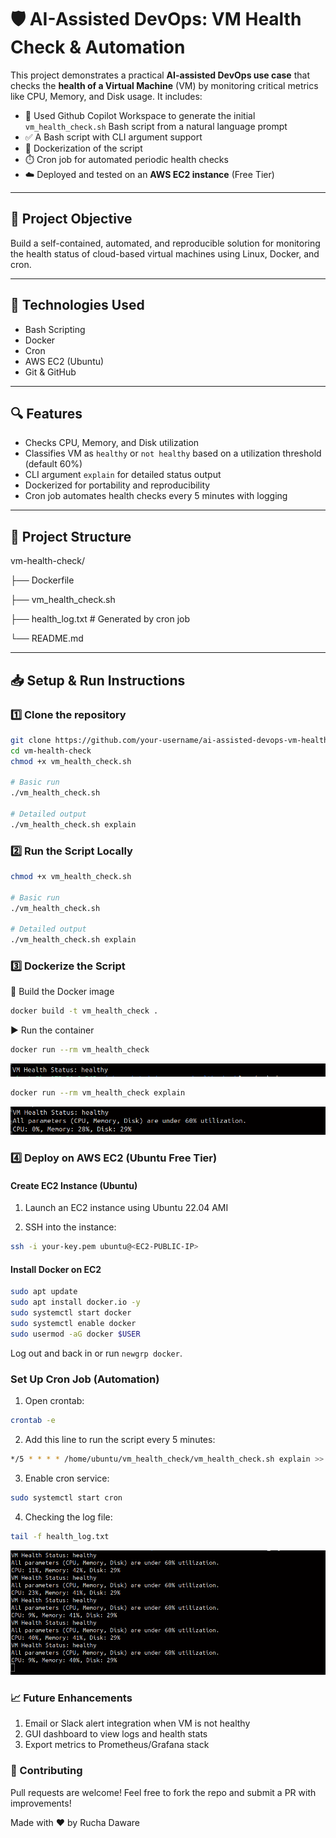 # 🛡️ AI-Assisted DevOps: VM Health Check & Automation

This project demonstrates a practical **AI-assisted DevOps use case** that checks the **health of a Virtual Machine** (VM) by monitoring critical metrics like CPU, Memory, and Disk usage. It includes:
- 🤖 Used Github Copilot Workspace to generate the initial `vm_health_check.sh` Bash script from a natural language prompt
- ✅ A Bash script with CLI argument support
- 🐳 Dockerization of the script
- ⏱️ Cron job for automated periodic health checks
- ☁️ Deployed and tested on an **AWS EC2 instance** (Free Tier)

---

## 📌 Project Objective

 Build a self-contained, automated, and reproducible solution for monitoring the health status of cloud-based virtual machines using Linux, Docker, and cron.

---

## 🧰 Technologies Used

- Bash Scripting
- Docker
- Cron
- AWS EC2 (Ubuntu)
- Git & GitHub

---

## 🔍 Features

- Checks CPU, Memory, and Disk utilization
- Classifies VM as `healthy` or `not healthy` based on a utilization threshold (default 60%)
- CLI argument `explain` for detailed status output
- Dockerized for portability and reproducibility
- Cron job automates health checks every 5 minutes with logging

---

## 🚀 Project Structure
vm-health-check/

├── Dockerfile

├── vm_health_check.sh

├── health_log.txt # Generated by cron job

└── README.md


---

## 📥 Setup & Run Instructions

### 1️⃣ Clone the repository

```bash
git clone https://github.com/your-username/ai-assisted-devops-vm-health-check.git
cd vm-health-check
chmod +x vm_health_check.sh

# Basic run
./vm_health_check.sh

# Detailed output
./vm_health_check.sh explain
```

### 2️⃣ Run the Script Locally

```bash
chmod +x vm_health_check.sh

# Basic run
./vm_health_check.sh

# Detailed output
./vm_health_check.sh explain

```

### 3️⃣ Dockerize the Script
🐳 Build the Docker image


```bash
docker build -t vm_health_check .
```

▶️ Run the container
```bash
docker run --rm vm_health_check
```
![App Screenshot](./vm_health_check_docker_1.png)

```bash
docker run --rm vm_health_check explain
```
![App Screenshot](./vm_health_check_docker_2.png)


### 4️⃣ Deploy on AWS EC2 (Ubuntu Free Tier)
#### Create EC2 Instance (Ubuntu)
1. Launch an EC2 instance using Ubuntu 22.04 AMI

2. SSH into the instance:
```bash
ssh -i your-key.pem ubuntu@<EC2-PUBLIC-IP>
```
#### Install Docker on EC2
```bash
sudo apt update
sudo apt install docker.io -y
sudo systemctl start docker
sudo systemctl enable docker
sudo usermod -aG docker $USER

```
Log out and back in or run `newgrp docker`.

### Set Up Cron Job (Automation)
1. Open crontab:
```bash
crontab -e
```
2. Add this line to run the script every 5 minutes:
```bash
*/5 * * * * /home/ubuntu/vm_health_check/vm_health_check.sh explain >> /home/ubuntu/vm_health_check/health_log.txt 2>&1
```
3. Enable cron service:
```bash
sudo systemctl start cron
```
4. Checking the log file:
```bash
tail -f health_log.txt
```
![App Screenshot](./vm_health_check_cron.png)

### 📈 Future Enhancements
1. Email or Slack alert integration when VM is not healthy
2. GUI dashboard to view logs and health stats
3. Export metrics to Prometheus/Grafana stack

### 🤝 Contributing
Pull requests are welcome! Feel free to fork the repo and submit a PR with improvements!

Made with ❤️ by Rucha Daware
